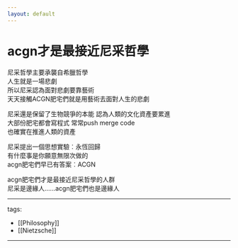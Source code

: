 ```yaml
---
layout: default
---
```

# acgn才是最接近尼采哲學

尼采哲學主要承襲自希臘哲學  
人生就是一場悲劇   
所以尼采認為面對悲劇要靠藝術  
天天接觸ACGN肥宅們就是用藝術去面對人生的悲劇  
  
尼采還是保留了生物競爭的本能 認為人類的文化資產要累進  
大部份肥宅都會寫程式 常常push merge code  
也確實在推進人類的資產  

尼采提出一個思想實驗︰永恆回歸  
有什麼事是你願意無限次做的  
acgn肥宅們早已有答案︰ACGN  

acgn肥宅們才是最接近尼采哲學的人群  
尼采是邊緣人......acgn肥宅們也是邊緣人


---
tags:  
  - [[Philosophy]]
  - [[Nietzsche]]

---